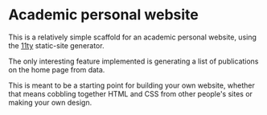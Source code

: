 # Academic personal website

This is a relatively simple scaffold for an academic personal website, using the
[11ty](https://www.11ty.dev/) static-site generator.

The only interesting feature implemented is generating a list of publications on
the home page from data.

This is meant to be a starting point for building your own website, whether that
means cobbling together HTML and CSS from other people's sites or making your
own design.
